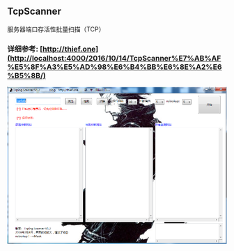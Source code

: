 ## TcpScanner
服务器端口存活性批量扫描（TCP）

### 详细参考: [http://thief.one](http://localhost:4000/2016/10/14/TcpScanner%E7%AB%AF%E5%8F%A3%E5%AD%98%E6%B4%BB%E6%8E%A2%E6%B5%8B/)

![](./jietu.png)



